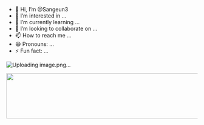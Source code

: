 - 👋 Hi, I’m @Sangeun3
- 👀 I’m interested in ...
- 🌱 I’m currently learning ...
- 💞️ I’m looking to collaborate on ...
- 📫 How to reach me ...
- 😄 Pronouns: ...
- ⚡ Fun fact: ...

<!---
Sangeun3/Sangeun3 is a ✨ special ✨ repository because its `README.md` (this file) appears on your GitHub profile.
You can click the Preview link to take a look at your changes.
--->

![Uploading image.png…]()

<a href="https://github.com/devxb/gitanimals">
  <img
    src="https://render.gitanimals.org/lines/hbin12212?pet-id=642212583922701813"
    width="600"
    height="120"
  />
</a>

